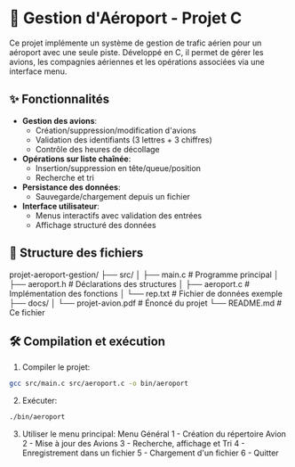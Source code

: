 # 🛫 Gestion d'Aéroport - Projet C

Ce projet implémente un système de gestion de trafic aérien pour un aéroport avec une seule piste. Développé en C, il permet de gérer les avions, les compagnies aériennes et les opérations associées via une interface menu.

## ✨ Fonctionnalités

- **Gestion des avions**:
  - Création/suppression/modification d'avions
  - Validation des identifiants (3 lettres + 3 chiffres)
  - Contrôle des heures de décollage
- **Opérations sur liste chaînée**:
  - Insertion/suppression en tête/queue/position
  - Recherche et tri
- **Persistance des données**:
  - Sauvegarde/chargement depuis un fichier
- **Interface utilisateur**:
  - Menus interactifs avec validation des entrées
  - Affichage structuré des données

## 📁 Structure des fichiers
projet-aeroport-gestion/
├── src/
│ ├── main.c # Programme principal
│ ├── aeroport.h # Déclarations des structures
│ ├── aeroport.c # Implémentation des fonctions
│ └── rep.txt # Fichier de données exemple
├── docs/
│ └── projet-avion.pdf # Énoncé du projet
└── README.md # Ce fichier

## 🛠️ Compilation et exécution

1. Compiler le projet:
  ```bash
  gcc src/main.c src/aeroport.c -o bin/aeroport
  ```
2. Exécuter:
  ```bash
  ./bin/aeroport
  ```
3. Utiliser le menu principal:
  Menu Général
  1 - Création du répertoire Avion
  2 - Mise à jour des Avions
  3 - Recherche, affichage et Tri
  4 - Enregistrement dans un fichier
  5 - Chargement d'un fichier
  6 - Quitter
